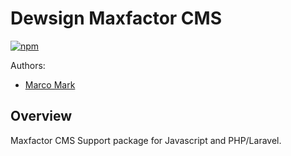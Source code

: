 # Dewsign Maxfactor CMS

[![npm](https://img.shields.io/npm/v/maxfactor-cms.svg?style=for-the-badge)](https://www.npmjs.com/package/maxfactor-cms)

Authors:

* [Marco Mark](mailto:marco.mark@dewsign.co.uk)

## Overview

Maxfactor CMS Support package for Javascript and PHP/Laravel.
